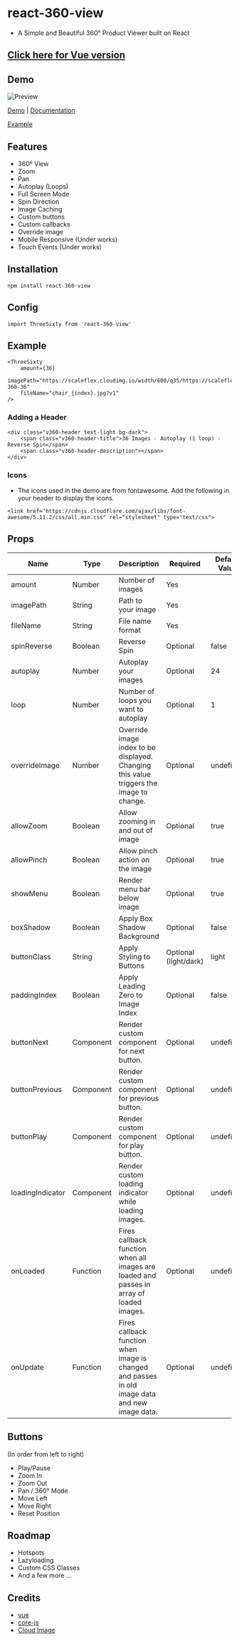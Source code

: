 # react-360-view
- A Simple and Beautiful 360&deg; Product Viewer built on React

## [Click here for Vue version](https://github.com/rajeevgade/vue-360)

## Demo

![Preview](https://www.techsolate.com/vue-360-viewer/demo.gif)

[Demo](https://react-360.vercel.app/) | [Documentation](https://rajeevgade.github.io/react-360)

[Example](https://github.com/rajeevgade/react-360/blob/master/src/App.js)

## Features

- 360&deg; View
- Zoom
- Pan
- Autoplay (Loops)
- Full Screen Mode
- Spin Direction
- Image Caching
- Custom buttons
- Custom callbacks
- Override image
- Mobile Responsive (Under works)
- Touch Events (Under works)


## Installation
```
npm install react-360-view
```

## Config

```
import ThreeSixty from 'react-360-view'
```

## Example

```
<ThreeSixty
    amount={36}
    imagePath="https://scaleflex.cloudimg.io/width/600/q35/https://scaleflex.ultrafast.io/https://scaleflex.airstore.io/demo/chair-360-36"
    fileName="chair_{index}.jpg?v1"
/>
```
### Adding a Header
```
<div class="v360-header text-light bg-dark">
    <span class="v360-header-title">36 Images - Autoplay (1 loop) - Reverse Spin</span>
    <span class="v360-header-description"></span>
</div>
```

### Icons
- The icons used in the demo are from fontawesome. Add the following in your header to display the icons.
```
<link href="https://cdnjs.cloudflare.com/ajax/libs/font-awesome/5.11.2/css/all.min.css" rel="stylesheet" type="text/css">
```

## Props

| Name | Type | Description | Required | Default Value |
| --- | --- | --- | --- | --- |
| amount | Number | Number of images | Yes |
| imagePath | String | Path to your image | Yes |
| fileName | String | File name format | Yes |
| spinReverse | Boolean | Reverse Spin | Optional | false |
| autoplay | Number | Autoplay your images | Optional | 24 |
| loop | Number | Number of loops you want to autoplay | Optional | 1 |
| overrideImage | Number | Override image index to be displayed. Changing this value triggers the image to change. | Optional | undefined |
| allowZoom | Boolean | Allow zooming in and out of image | Optional | true |
| allowPinch | Boolean | Allow pinch action on the image | Optional | true |
| showMenu | Boolean | Render menu bar below image | Optional | true |
| boxShadow | Boolean | Apply Box Shadow Background | Optional | false |
| buttonClass | String | Apply Styling to Buttons | Optional (light/dark) | light |
| paddingIndex | Boolean | Apply Leading Zero to Image Index | Optional | false |
| buttonNext | Component | Render custom component for next button. | Optional | undefined |
| buttonPrevious | Component | Render custom component for previous button. | Optional | undefined |
| buttonPlay | Component | Render custom component for play button. | Optional | undefined |
| loadingIndicator | Component | Render custom loading indicator while loading images. | Optional | undefined |
| onLoaded | Function | Fires callback function when all images are loaded and passes in array of loaded images. | Optional | undefined |
| onUpdate | Function | Fires callback function when image is changed and passes in old image data and new image data. | Optional | undefined |

## Buttons

(In order from left to right)

- Play/Pause
- Zoom In
- Zoom Out
- Pan / 360&deg; Mode
- Move Left
- Move Right
- Reset Position


## Roadmap

- Hotspots
- Lazyloading
- Custom CSS Classes
- And a few more ...

## Credits

- [vue](https://reactjs.org/)
- [core-js](https://github.com/zloirock/core-js)
- [Cloud Image](https://www.cloudimage.io/)
